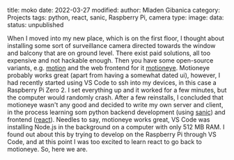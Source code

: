 title: moko
date: 2022-03-27
modified:
author: Mladen Gibanica
category: Projects
tags: python, react, sanic, Raspberry Pi, camera
type:
image:
data:
status: unpublished

When I moved into my new place, which is on the first floor, I thought about installing some sort of surveillance camera directed towards the window and balcony that are on ground level. There exist paid solutions, all too expensive and not hackable enough. Then you have some open-source variants, e.g. <a href="https://github.com/Motion-Project/motion" target="_blank">motion</a> and the web frontend for it <a href="https://github.com/motioneye-project/motioneye" target="_blank">motioneye</a>. Motioneye probably works great (apart from having a somewhat dated ui), however, I had recently started using VS Code to ssh into my devices, in this case a Raspberry Pi Zero 2. I set everything up and it worked for a few minutes, but the computer would randomly crash. After a few reinstalls, I concluded that motioneye wasn't any good and decided to write my own server and client, in the process learning som python backend development (using <a href="https://sanic.dev/en/" target="_blank">sanic</a>) and frontend (<a href="https://reactjs.org/" target="_blank">react</a>). Needles to say, motioneye works great, VS Code was installing Node.js in the background on a computer with only 512 MB RAM. I found out about this by trying to develop on the Raspberry Pi through VS Code, and at this point I was too excited to learn react to go back to motioneye. So, here we are.
